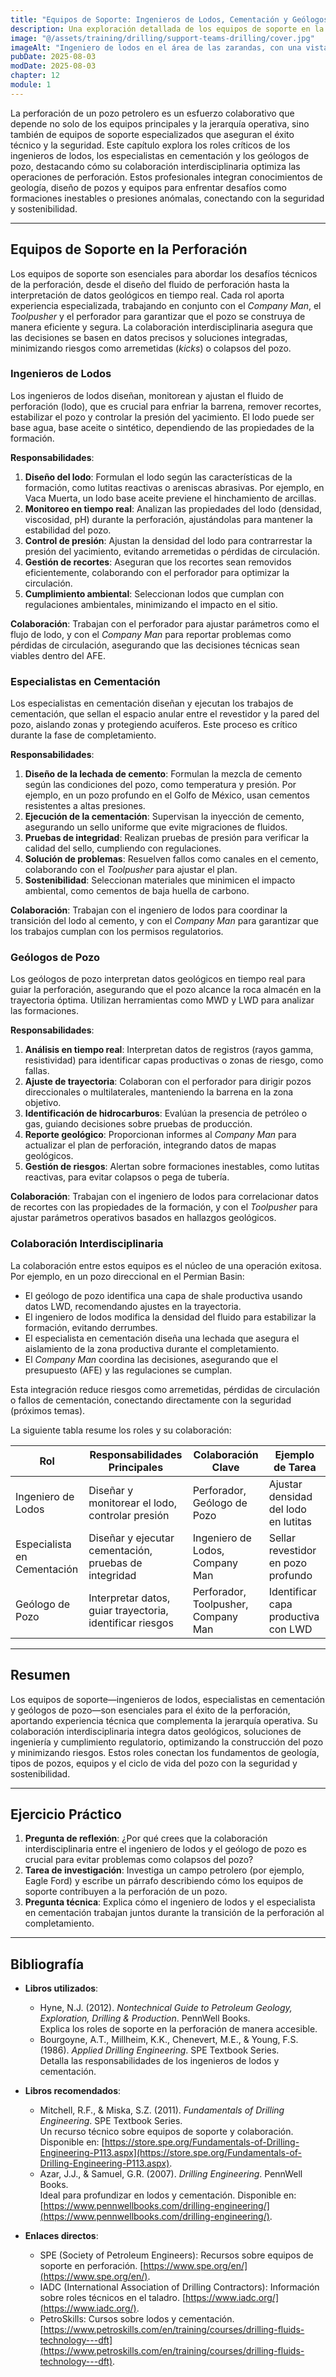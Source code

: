 ```yaml
---
title: "Equipos de Soporte: Ingenieros de Lodos, Cementación y Geólogos de Pozo"
description: Una exploración detallada de los equipos de soporte en la perforación petrolera, centrada en los roles de los ingenieros de lodos, especialistas en cementación y geólogos de pozo, con un enfoque en su colaboración interdisciplinaria. Este capítulo conecta los fundamentos de los pozos, equipos y operaciones con la coordinación técnica en el sitio.
image: "@/assets/training/drilling/support-teams-drilling/cover.jpg"
imageAlt: "Ingeniero de lodos en el área de las zarandas, con una vista más realista del entorno industrial de una torre de perforación"
pubDate: 2025-08-03
modDate: 2025-08-03
chapter: 12
module: 1
---
```


La perforación de un pozo petrolero es un esfuerzo colaborativo que depende no solo de los equipos principales y la jerarquía operativa, sino también de equipos de soporte especializados que aseguran el éxito técnico y la seguridad. Este capítulo explora los roles críticos de los ingenieros de lodos, los especialistas en cementación y los geólogos de pozo, destacando cómo su colaboración interdisciplinaria optimiza las operaciones de perforación. Estos profesionales integran conocimientos de geología, diseño de pozos y equipos para enfrentar desafíos como formaciones inestables o presiones anómalas, conectando con la seguridad y sostenibilidad.

---

## Equipos de Soporte en la Perforación

Los equipos de soporte son esenciales para abordar los desafíos técnicos de la perforación, desde el diseño del fluido de perforación hasta la interpretación de datos geológicos en tiempo real. Cada rol aporta experiencia especializada, trabajando en conjunto con el *Company Man*, el *Toolpusher* y el perforador para garantizar que el pozo se construya de manera eficiente y segura. La colaboración interdisciplinaria asegura que las decisiones se basen en datos precisos y soluciones integradas, minimizando riesgos como arremetidas (*kicks*) o colapsos del pozo.

### Ingenieros de Lodos

Los ingenieros de lodos diseñan, monitorean y ajustan el fluido de perforación (lodo), que es crucial para enfriar la barrena, remover recortes, estabilizar el pozo y controlar la presión del yacimiento. El lodo puede ser base agua, base aceite o sintético, dependiendo de las propiedades de la formación.

**Responsabilidades**:

1. **Diseño del lodo**: Formulan el lodo según las características de la formación, como lutitas reactivas o areniscas abrasivas. Por ejemplo, en Vaca Muerta, un lodo base aceite previene el hinchamiento de arcillas.
2. **Monitoreo en tiempo real**: Analizan las propiedades del lodo (densidad, viscosidad, pH) durante la perforación, ajustándolas para mantener la estabilidad del pozo.
3. **Control de presión**: Ajustan la densidad del lodo para contrarrestar la presión del yacimiento, evitando arremetidas o pérdidas de circulación.
4. **Gestión de recortes**: Aseguran que los recortes sean removidos eficientemente, colaborando con el perforador para optimizar la circulación.
5. **Cumplimiento ambiental**: Seleccionan lodos que cumplan con regulaciones ambientales, minimizando el impacto en el sitio.

**Colaboración**: Trabajan con el perforador para ajustar parámetros como el flujo de lodo, y con el *Company Man* para reportar problemas como pérdidas de circulación, asegurando que las decisiones técnicas sean viables dentro del AFE.

### Especialistas en Cementación

Los especialistas en cementación diseñan y ejecutan los trabajos de cementación, que sellan el espacio anular entre el revestidor y la pared del pozo, aislando zonas y protegiendo acuíferos. Este proceso es crítico durante la fase de completamiento.

**Responsabilidades**:

1. **Diseño de la lechada de cemento**: Formulan la mezcla de cemento según las condiciones del pozo, como temperatura y presión. Por ejemplo, en un pozo profundo en el Golfo de México, usan cementos resistentes a altas presiones.
2. **Ejecución de la cementación**: Supervisan la inyección de cemento, asegurando un sello uniforme que evite migraciones de fluidos.
3. **Pruebas de integridad**: Realizan pruebas de presión para verificar la calidad del sello, cumpliendo con regulaciones.
4. **Solución de problemas**: Resuelven fallos como canales en el cemento, colaborando con el *Toolpusher* para ajustar el plan.
5. **Sostenibilidad**: Seleccionan materiales que minimicen el impacto ambiental, como cementos de baja huella de carbono.

**Colaboración**: Trabajan con el ingeniero de lodos para coordinar la transición del lodo al cemento, y con el *Company Man* para garantizar que los trabajos cumplan con los permisos regulatorios.

### Geólogos de Pozo

Los geólogos de pozo interpretan datos geológicos en tiempo real para guiar la perforación, asegurando que el pozo alcance la roca almacén en la trayectoria óptima. Utilizan herramientas como MWD y LWD para analizar las formaciones.

**Responsabilidades**:

1. **Análisis en tiempo real**: Interpretan datos de registros (rayos gamma, resistividad) para identificar capas productivas o zonas de riesgo, como fallas.
2. **Ajuste de trayectoria**: Colaboran con el perforador para dirigir pozos direccionales o multilaterales, manteniendo la barrena en la zona objetivo.
3. **Identificación de hidrocarburos**: Evalúan la presencia de petróleo o gas, guiando decisiones sobre pruebas de producción.
4. **Reporte geológico**: Proporcionan informes al *Company Man* para actualizar el plan de perforación, integrando datos de mapas geológicos.
5. **Gestión de riesgos**: Alertan sobre formaciones inestables, como lutitas reactivas, para evitar colapsos o pega de tubería.

**Colaboración**: Trabajan con el ingeniero de lodos para correlacionar datos de recortes con las propiedades de la formación, y con el *Toolpusher* para ajustar parámetros operativos basados en hallazgos geológicos.

### Colaboración Interdisciplinaria

La colaboración entre estos equipos es el núcleo de una operación exitosa. Por ejemplo, en un pozo direccional en el Permian Basin:

- El geólogo de pozo identifica una capa de shale productiva usando datos LWD, recomendando ajustes en la trayectoria.
- El ingeniero de lodos modifica la densidad del fluido para estabilizar la formación, evitando derrumbes.
- El especialista en cementación diseña una lechada que asegura el aislamiento de la zona productiva durante el completamiento.
- El *Company Man* coordina las decisiones, asegurando que el presupuesto (AFE) y las regulaciones se cumplan.

Esta integración reduce riesgos como arremetidas, pérdidas de circulación o fallos de cementación, conectando directamente con la seguridad (próximos temas).

La siguiente tabla resume los roles y su colaboración:

| **Rol**                  | **Responsabilidades Principales**                     | **Colaboración Clave**                      | **Ejemplo de Tarea**                          |
|--------------------------|-----------------------------------------------------|---------------------------------------------|----------------------------------------------|
| Ingeniero de Lodos       | Diseñar y monitorear el lodo, controlar presión      | Perforador, Geólogo de Pozo                 | Ajustar densidad del lodo en lutitas         |
| Especialista en Cementación | Diseñar y ejecutar cementación, pruebas de integridad | Ingeniero de Lodos, Company Man            | Sellar revestidor en pozo profundo           |
| Geólogo de Pozo          | Interpretar datos, guiar trayectoria, identificar riesgos | Perforador, Toolpusher, Company Man        | Identificar capa productiva con LWD          |

---

## Resumen

Los equipos de soporte—ingenieros de lodos, especialistas en cementación y geólogos de pozo—son esenciales para el éxito de la perforación, aportando experiencia técnica que complementa la jerarquía operativa. Su colaboración interdisciplinaria integra datos geológicos, soluciones de ingeniería y cumplimiento regulatorio, optimizando la construcción del pozo y minimizando riesgos. Estos roles conectan los fundamentos de geología, tipos de pozos, equipos y el ciclo de vida del pozo con la seguridad y sostenibilidad.

---

## Ejercicio Práctico

1. **Pregunta de reflexión**: ¿Por qué crees que la colaboración interdisciplinaria entre el ingeniero de lodos y el geólogo de pozo es crucial para evitar problemas como colapsos del pozo?
2. **Tarea de investigación**: Investiga un campo petrolero (por ejemplo, Eagle Ford) y escribe un párrafo describiendo cómo los equipos de soporte contribuyen a la perforación de un pozo.
3. **Pregunta técnica**: Explica cómo el ingeniero de lodos y el especialista en cementación trabajan juntos durante la transición de la perforación al completamiento.

---

## Bibliografía

- **Libros utilizados**:
  - Hyne, N.J. (2012). *Nontechnical Guide to Petroleum Geology, Exploration, Drilling & Production*. PennWell Books.  
    Explica los roles de soporte en la perforación de manera accesible.
  - Bourgoyne, A.T., Millheim, K.K., Chenevert, M.E., & Young, F.S. (1986). *Applied Drilling Engineering*. SPE Textbook Series.  
    Detalla las responsabilidades de los ingenieros de lodos y cementación.

- **Libros recomendados**:
  - Mitchell, R.F., & Miska, S.Z. (2011). *Fundamentals of Drilling Engineering*. SPE Textbook Series.  
    Un recurso técnico sobre equipos de soporte y colaboración. Disponible en: [https://store.spe.org/Fundamentals-of-Drilling-Engineering-P113.aspx](https://store.spe.org/Fundamentals-of-Drilling-Engineering-P113.aspx).
  - Azar, J.J., & Samuel, G.R. (2007). *Drilling Engineering*. PennWell Books.  
    Ideal para profundizar en lodos y cementación. Disponible en: [https://www.pennwellbooks.com/drilling-engineering/](https://www.pennwellbooks.com/drilling-engineering/).

- **Enlaces directos**:
  - SPE (Society of Petroleum Engineers): Recursos sobre equipos de soporte en perforación. [https://www.spe.org/en/](https://www.spe.org/en/).
  - IADC (International Association of Drilling Contractors): Información sobre roles técnicos en el taladro. [https://www.iadc.org/](https://www.iadc.org/).
  - PetroSkills: Cursos sobre lodos y cementación. [https://www.petroskills.com/en/training/courses/drilling-fluids-technology---dft](https://www.petroskills.com/en/training/courses/drilling-fluids-technology---dft).
